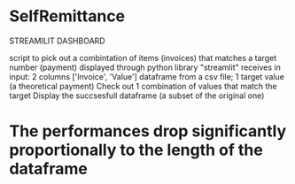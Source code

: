 # SelfRemittance

STREAMILIT DASHBOARD

script to pick out a combintation of items (invoices) that matches a target number (payment)
displayed through python library "streamlit"
receives in input:
  2 columns ['Invoice', 'Value'] dataframe from a csv file;
  1 target value (a theoretical payment)
Check out 1 combination of values that match the target
Display the succsesfull dataframe (a subset of the original one)

# The performances drop significantly  proportionally to the length of the dataframe
